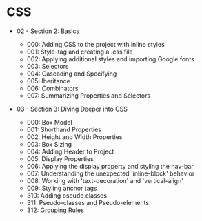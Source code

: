 # CSS

* 02 - Section 2: Basics
    * 000: Adding CSS to the project with inline styles
    * 001: Style-tag and creating a .css file
    * 002: Applying additional styles and importing Google fonts
    * 003: Selectors
    * 004: Cascading and Specifying
    * 005: Iheritance
    * 006: Combinators
    * 007: Summarizing Properties and Selectors

* 03 - Section 3: Diving Deeper into CSS
    * 000: Box Model
    * 001: Shorthand Properties
    * 002: Height and Width Properties
    * 003: Box Sizing
    * 004: Adding Header to Project
    * 005: Display Properties
    * 006: Applying the display property and styling the nav-bar
    * 007: Understanding the unexpected 'inline-block' behavior
    * 008: Working with 'text-decoration' and 'vertical-align'
    * 009: Styling anchor tags
    * 310: Adding pseudo classes
    * 311: Pseudo-classes and Pseudo-elements
    * 312: Grouping Rules

